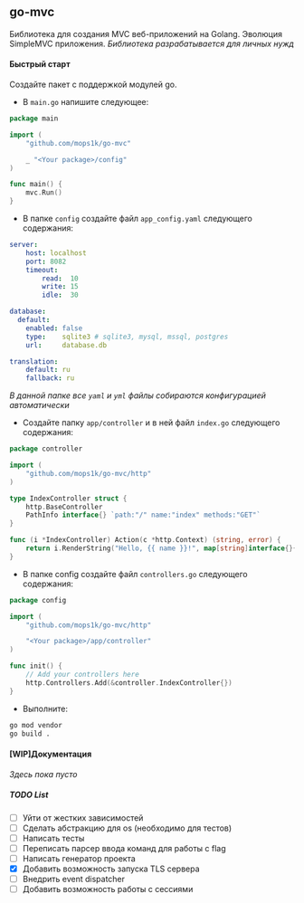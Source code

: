 ## go-mvc
Библиотека для создания MVC веб-приложений на Golang. Эволюция SimpleMVC приложения.
_Библиотека разрабатывается для личных нужд_

#### Быстрый старт
Создайте пакет с поддержкой модулей go.

- В `main.go` напишите следующее:
```go
package main

import (
    "github.com/mops1k/go-mvc"

    _ "<Your package>/config"
)

func main() {
    mvc.Run()
}
```

- В папке `config` создайте файл `app_config.yaml` следующего содержания:
```yaml
server:
    host: localhost
    port: 8082
    timeout:
        read:  10
        write: 15
        idle:  30

database:
  default:
    enabled: false
    type:    sqlite3 # sqlite3, mysql, mssql, postgres
    url:     database.db

translation:
    default: ru
    fallback: ru
``` 
_В данной папке все `yaml` и `yml` файлы собираются конфигурацией автоматически_

- Создайте папку `app/controller` и в ней файл `index.go` следующего содержания:
```go
package controller

import (
    "github.com/mops1k/go-mvc/http"
)

type IndexController struct {
    http.BaseController
    PathInfo interface{} `path:"/" name:"index" methods:"GET"`
}

func (i *IndexController) Action(c *http.Context) (string, error) {
    return i.RenderString("Hello, {{ name }}!", map[string]interface{}{"name": "World"}), nil
}
```

- В папке config создайте файл `controllers.go` следующего содержания:
```go
package config

import (
    "github.com/mops1k/go-mvc/http"

    "<Your package>/app/controller"
)

func init() {
    // Add your controllers here
    http.Controllers.Add(&controller.IndexController{})
}
```

- Выполните:
```bash
go mod vendor
go build .
```

#### [WIP]Документация
_Здесь пока пусто_

##### TODO List
- [ ] Уйти от жестких зависимостей
- [ ] Сделать абстракцию для os (необходимо для тестов)
- [ ] Написать тесты
- [ ] Переписать парсер ввода команд для работы с flag
- [ ] Написать генератор проекта
- [x] Добавить возможность запуска TLS сервера
- [ ] Внедрить event dispatcher
- [ ] Добавить возможность работы с сессиями
